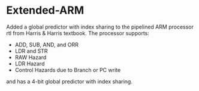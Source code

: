# Extended-ARM
Added a global predictor with index sharing to the pipelined ARM processor rtl from Harris & Harris textbook.
The processor supports:
  - ADD, SUB, AND, and ORR
  - LDR and STR
  - RAW Hazard
  - LDR Hazard
  - Control Hazards due to Branch or PC write

and has a 4-bit global predictor with index sharing.
